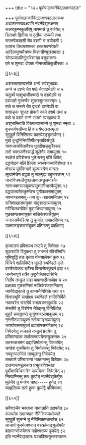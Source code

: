 +++
title = "१२५ पूर्वाषाढनवनैवेद्यलक्षणपटलः"

+++
पूर्वाषाढनवनैवेद्यलक्षणपटलप्रारम्भः  
अथातस्सम्प्रवक्ष्यामि नवनैवेद्यलक्षणम्  
कन्न्याकुम्भकुळीरेषु चापमासे तु वर्जयेत् १  
सितपक्षे द्वितीया च तृतीया पञ्चमी तथा  
सप्तम्येकादशी चैव दशमी च त्रयोदशी २  
एताश्च तिथयश्शस्ता हस्तश्रवणरेवती  
आदित्यपुष्यमैत्रश्च चित्तात्रीण्युत्तरामखा ३  
सोमप्रजापतिर्मूलविशाखा वसुवारुणाः  
एते च शुभदाः प्रोक्ता मीनाजाळिकुळीरकाः ४  

[[६५३]]  

अशस्ताराशयश्चैते अन्ये सर्वशुभप्रदाः  
लग्ने च दशमे चैव षष्ठे चैवाष्टमेऽपि च ५  
चतुर्त्थे चाशुभाजीवष्षष्ठे च दशमेऽपि वा  
एकादशे गुरुश्चैव शुक्रश्शुभकरस्मृतः ६  
षष्ठे च सप्तमे चैव द्वादशे दशमेऽपि वा  
शशाङ्कः शुभदः प्रोक्तो नवमे दशमे तथा ७  
षष्ठे च दशमे लग्ने सप्तमे न्यग्रहाश्च वै  
अशुभास्त्विति विख्याताश्चान्ये तु शुभदा स्मृताः ८  
बुधभार्गवसौम्या हि वाराश्रेष्ठतरास्मृताः  
सुमुहूर्तं विनिश्चित्य कारयेदङ्कुरार्पणम् ९  
मुखे दुन्दुभिनिर्घोषैर्गीतनृत्तादिसंयुतैः  
नानाध्वजवितानैश्च धूपदीपाङ्कुरैस्सह    
ततो भक्तजनैस्सार्द्धं शूलेनैव समायुतम् १०  
स्वक्षेत्रं प्रविशेत्तत्र भूतेभ्यस्तु बलिं क्षिपेत्  
दद्ध्योदनं बलिं क्षिप्त्वा स्वस्वनाम्नाविशेषतः ११  
क्षेत्रस्य पूर्वदिग्भागे शुळमस्त्रेण मन्त्रतः  
लूत्वानेत्रेण बद्ध्वा तु सङ्गृह्य बहुभारकान् १२  
नानाविधफलैर्युक्तन्नानातण्डुलभारकैः  
नानाभक्तसमायुक्तस्सुशालीभारकैर्युतम् १३  
दद्ध्याज्यतैलकुम्भैश्च पूगीफलसमायुतम्  
नवभाण्डसमायु--ज्य कु--खासमन्वितम् १४  
रात्रिशाखासमयुक्तं मातृशाखासमायुतम्  
मरीचिलवणोपेतं मुद्गभिन्नसमायुतम् १५  
गुळखण्डसमायुक्तं नाळिकेरफलैर्युतम्  
जनास्सर्वेवहित्वा तु कुर्यात् ग्रामप्रदक्षिणम् १६  
उक्तालङ्कारसंयुक्तं प्रतिमान्तु प्रदक्षिणम्  

[[६५४]]  

कृत्वालयं प्रविश्याथ मण्टपे तु विशेषतः १७  
शूकशालिं विमुक्त्वा तु सन्तप्तं रविरश्मिभिः  
भूमिशुद्धिं ततः कृत्वा गोमयालेपनं कुरु १८  
विचित्रे शालिपिष्टेन भूतले स्थण्डिले कृते  
वस्त्रैरावेष्ट्य दर्भैश्च विन्यसेल्लूखलं हृदा १९  
धान्येनापूर्य तत्रैव कुट्टयेच्छिवदासिभिः  
निर्दोषं तण्डुलं ग्राह्य पाषाणादीन्यपोह्य च २०  
प्रक्षाळ्य गुळसम्मिश्रं नाळिकेरफलान्वितम्  
नवनैवेद्यकाले तु काम्यनैमित्तिके तथा २१  
शिवाग्रभूमिं सम्प्रोक्ष्य स्थण्डिले शालिनिर्मिते  
नवाम्बरेण संस्तीर्य रम्भापत्रन्तदूर्ध्वके २२  
संस्तीर्य तु विशेषेण नैवेद्यन्तु विनिक्षिपेत्  
मुहूर्ते समनुप्राप्ते कुर्युश्शब्दसमाकुलम् २३  
नृत्तगीतसमायुक्तं स्तोत्रमङ्गळसंयुतम्  
जयघोषसमायुक्तं ब्रह्मघोषसमन्वितम् २४  
निवेदयेत्तु तत्काले तण्डुलं हृदयेन तु  
प्रतिमाणाञ्च सर्वासान्दापयेत्तण्डुलन्ततः २५  
ततस्त्वाचमनं दद्यान्निर्माल्यन्तु विसर्जयेत्  
चण्डेशं पूजयित्वा तु निर्माल्यन्तु निवेदयेत् २६  
नवपूगफलोपेतं ताम्बूलन्तु निवेदयेत्  
तत्काले परिचाराणां भक्तानान्तु विशेषतः २७  
दातव्यन्तण्डुलन्तत्र प्रभूतहविषन्ततः  
पूर्वोक्तविधिनानेन पाचयित्वा निवेदयेत् २८  
नित्याग्निन्तु ततः कुर्यात् नवनैवेद्यकैर्गुरुः  
मूलेनैव तु मन्त्रेण चाष्ट----- हुनेत् २९  
व्याहृतिञ्च ततो हुत्वा कुर्याद्वै परिषेचनम्  

[[६५५]]  

सर्वेषाञ्चैव भक्तानां नानान्नानि प्रदापयेत् ३०  
काम्यमेवं समाख्यातं नैमित्तिकमथोच्यते  
सुमुहूर्ते सुलग्ने तु नैमित्तिकमथाचरेत् ३१  
आचार्यं पूजयेत्पश्चान् वस्त्रहेमाङ्गुलीयकैः  
ब्रांहणान्भोजयेत्तत्र माहेश्वरञ्च पूजयेत् ३२  
इति नवनैवेद्यपटलः पञ्चविंशत्युत्तरशततमः  
